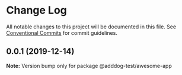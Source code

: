 # Change Log

All notable changes to this project will be documented in this file.
See [Conventional Commits](https://conventionalcommits.org) for commit guidelines.

## 0.0.1 (2019-12-14)

**Note:** Version bump only for package @adddog-test/awesome-app
